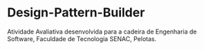# Design-Pattern-Builder
Atividade Avaliativa desenvolvida para a cadeira de Engenharia de Software, Faculdade de Tecnologia SENAC, Pelotas.
